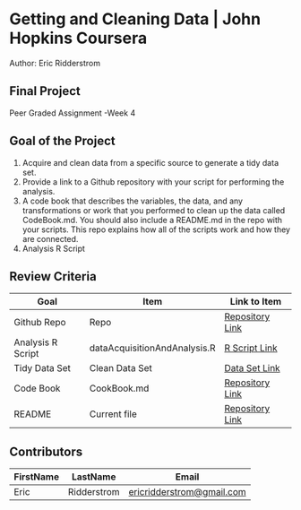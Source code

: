 # Getting and Cleaning Data | John Hopkins Coursera
Author: Eric Ridderstrom <br />

## Final Project
Peer Graded Assignment -Week 4

## Goal of the Project
1. Acquire and clean data from a specific source to generate a tidy data set.
2. Provide a link to a Github repository with your script for performing the analysis. 
3. A code book that describes the variables, the data, and any transformations or work that you performed to clean up the data called CodeBook.md. You should also include a README.md in the repo with your scripts. This repo explains how all of the scripts work and how they are connected.
4. Analysis R Script

## Review Criteria

Goal | Item | Link to Item
--- | --- | ---
Github Repo | Repo |  [Repository Link]()
Analysis R Script |  dataAcquisitionAndAnalysis.R |  [R Script Link]()
Tidy Data Set |  Clean Data Set |  [Data Set Link]()
Code Book | CookBook.md |  [Repository Link](https://github.com/ericridderstrom/datasciencecoursera/blob/master/Getting_And_Cleaning_Data_3/CookBook.md "CookBook.md")
README | Current file |  [Repository Link](https://github.com/ericridderstrom/datasciencecoursera/blob/master/Getting_And_Cleaning_Data_3/README.md "README.md")

## Contributors
FirstName | LastName | Email
--- | --- | ---
Eric |  Ridderstrom |  <ericridderstrom@gmail.com>
